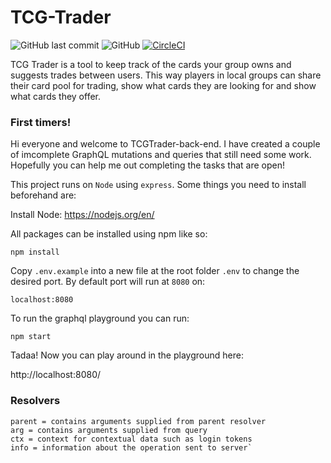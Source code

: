 # TCG-Trader

![GitHub last commit](https://img.shields.io/github/last-commit/HarisSpahija/tcgtrader-back-end) ![GitHub](https://img.shields.io/github/license/HarisSpahija/tcgtrader-back-end) [![CircleCI](https://circleci.com/gh/HarisSpahija/tcgtrader-back-end/tree/master.svg?style=svg)](https://circleci.com/gh/HarisSpahija/tcgtrader-back-end/tree/master)

TCG Trader is a tool to keep track of the cards your group owns and suggests trades between users. This way players in local groups can share their card pool for trading, show what cards they are looking for and show what cards they offer.

### First timers!

Hi everyone and welcome to TCGTrader-back-end. I have created a couple of imcomplete GraphQL mutations and queries that still need some work. Hopefully you can help me out completing the tasks that are open!

This project runs on `Node` using `express`. Some things you need to install beforehand are:

Install Node: https://nodejs.org/en/ 

All packages can be installed using npm like so:

`npm install`

Copy `.env.example` into a new file at the root folder `.env` to change the desired port.
By default port will run at `8080` on:

`localhost:8080`

To run the graphql playground you can run:

`npm start`

Tadaa! Now you can play around in the playground here:

http://localhost:8080/

### Resolvers

```
parent = contains arguments supplied from parent resolver
arg = contains arguments supplied from query
ctx = context for contextual data such as login tokens
info = information about the operation sent to server`
```
